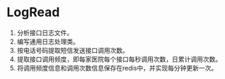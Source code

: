 # LogRead
1.  分析接口日志文件。
2.  编写通用日志处理类。
3.  按电话号码提取短信发送接口调用次数。
4.  提取接口调用频度，即每家医院每个接口每秒调用次数，日累计调用次数。
5.  将调用频度信息和调用次数信息保存在redis中，并实现每分钟更新一次。